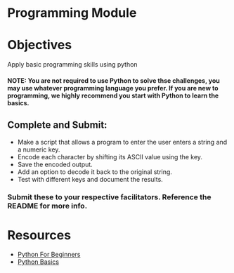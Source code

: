 # Programming Module

# Objectives
  Apply basic programming skills using python
  #### NOTE: You are not required to use Python to solve thse challenges, you may use whatever programming language you prefer. If you are new to programming, we highly recommend you start with Python to learn the basics.
## Complete and Submit:
+  Make a script that allows a program to enter the user enters a string and a numeric key.
+  Encode each character by shifting its ASCII value using the key.
+  Save the encoded output.
+  Add an option to decode it back to the original string.
+  Test with different keys and document the results. 

  ### Submit these to your respective facilitators. Reference the README for more info. 

# Resources
+ [Python For Beginners](https://www.youtube.com/watch?app=desktop&v=kqtD5dpn9C8&t=3294s&ab_channel=ProgrammingwithMosh)
+ [Python Basics](https://www.freecodecamp.org/news/learn-python-basics/)
